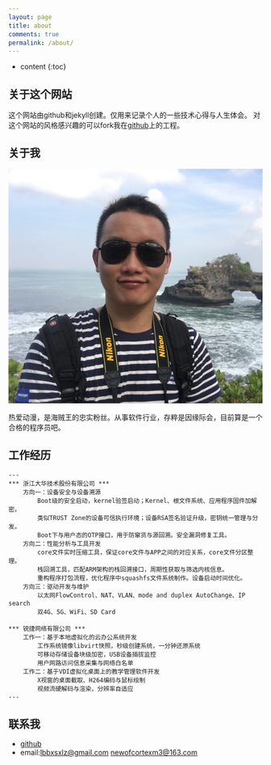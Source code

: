 ```yaml
---
layout: page
title: about
comments: true
permalink: /about/
---
```


* content
{:toc}

## 关于这个网站
这个网站由github和jekyll创建。仅用来记录个人的一些技术心得与人生体会。 
对这个网站的风格感兴趣的可以fork我在[github](https://github.com/lbbxsxlz/lbbxsxlz.github.io)上的工程。 

## 关于我

![me](https://github.com/lbbxsxlz/lbbxsxlz.github.io/raw/master/images/about/me.png)

热爱动漫，是海贼王的忠实粉丝。从事软件行业，存粹是因缘际会，目前算是一个合格的程序员吧。

## 工作经历
    ---
    *** 浙江大华技术股份有限公司 *** 
        方向一：设备安全与设备溯源 
            Boot级的安全启动，kernel验签启动；Kernel、根文件系统、应用程序固件加解密。
            类似TRUST Zone的设备可信执行环境；设备RSA签名验证升级，密钥统一管理与分发。
            Boot下与用户态的OTP接口，用于防窜货与源回溯。安全漏洞修复工具。
        方向二：性能分析与工具开发
            core文件实时压缩工具，保证core文件与APP之间的对应关系，core文件分区整理。
            栈回溯工具，匹配ARM架构的栈回溯接口，周期性获取与筛选内核信息。
            重构程序打包流程，优化程序中squashfs文件系统制作。设备启动时间优化。
        方向三：驱动开发与维护
            以太网FlowControl、NAT、VLAN、mode and duplex AutoChange、IP search
            双4G、5G、WiFi、SD Card
			
	*** 锐捷网络有限公司 ***
		工作一：基于本地虚拟化的云办公系统开发
			工作系统镜像libvirt快照，秒级创建系统，一分钟还原系统
			可移动存储设备块级加密，USB设备插拔监控
			用户网路访问信息采集与网络白名单
		工作二：基于VDI虚拟化桌面上的教学管理软件开发
			X视窗的桌面截取、H264编码与鼠标绘制
			视频流硬解码与渲染，分辨率自适应
    ---

## 联系我
- [github](https://github.com/lbbxsxlz)
- email:lbbxsxlz@gmail.com newofcortexm3@163.com
